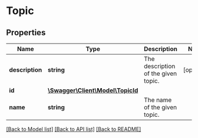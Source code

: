 # Topic

## Properties
Name | Type | Description | Notes
------------ | ------------- | ------------- | -------------
**description** | **string** | The description of the given topic. | [optional] 
**id** | [**\Swagger\Client\Model\TopicId**](TopicId.md) |  | 
**name** | **string** | The name of the given topic. | 

[[Back to Model list]](../../README.md#documentation-for-models) [[Back to API list]](../../README.md#documentation-for-api-endpoints) [[Back to README]](../../README.md)

